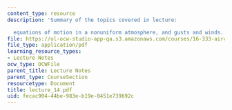 ```yaml
---
content_type: resource
description: 'Summary of the topics covered in lecture:

  equations of motion in a nonuniform atmosphere, and gusts and winds.'
file: https://ol-ocw-studio-app-qa.s3.amazonaws.com/courses/16-333-aircraft-stability-and-control-fall-2004/fecac90444be983eb19e0451e739692c_lecture_14.pdf
file_type: application/pdf
learning_resource_types:
- Lecture Notes
ocw_type: OCWFile
parent_title: Lecture Notes
parent_type: CourseSection
resourcetype: Document
title: lecture_14.pdf
uid: fecac904-44be-983e-b19e-0451e739692c
---
```

